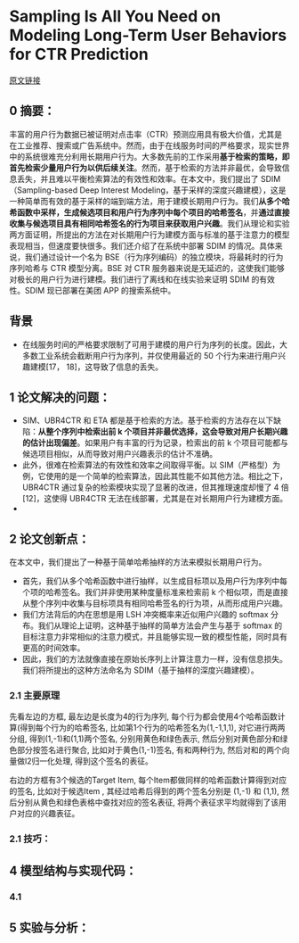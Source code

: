 # Sampling Is All You Need on Modeling Long-Term User Behaviors for CTR Prediction
[原文链接](https://doi.org/10.1145/3383313.3412236)
## 0 摘要：
丰富的用户行为数据已被证明对点击率（CTR）预测应用具有极大价值，尤其是在工业推荐、搜索或广告系统中。然而，由于在线服务时间的严格要求，现实世界中的系统很难充分利用长期用户行为。大多数先前的工作采用**基于检索的策略，即首先检索少量用户行为以供后续关注**。然而，基于检索的方法并非最优，会导致信息丢失，并且难以平衡检索算法的有效性和效率。在本文中，我们提出了 SDIM（Sampling-based Deep Interest Modeling，基于采样的深度兴趣建模），这是一种简单而有效的基于采样的端到端方法，用于建模长期用户行为。我们**从多个哈希函数中采样，生成候选项目和用户行为序列中每个项目的哈希签名**，并**通过直接收集与候选项目具有相同哈希签名的行为项目来获取用户兴趣**。我们从理论和实验两方面证明，所提出的方法在对长期用户行为建模方面与标准的基于注意力的模型表现相当，但速度要快很多。我们还介绍了在系统中部署 SDIM 的情况。具体来说，我们通过设计一个名为 BSE（行为序列编码）的独立模块，将最耗时的行为序列哈希与 CTR 模型分离。BSE 对 CTR 服务器来说是无延迟的，这使我们能够对极长的用户行为进行建模。我们进行了离线和在线实验来证明 SDIM 的有效性。SDIM 现已部署在美团 APP 的搜索系统中。

## 背景
* 在线服务时间的严格要求限制了可用于建模的用户行为序列的长度。因此，大多数工业系统会截断用户行为序列，并仅使用最近的 50 个行为来进行用户兴趣建模[17， 18]，这导致了信息的丢失。

## 1 论文解决的问题：
* SIM、UBR4CTR 和 ETA 都是基于检索的方法。基于检索的方法存在以下缺陷：**从整个序列中检索出前 k 个项目并非最优选择，这会导致对用户长期兴趣的估计出现偏差**。如果用户有丰富的行为记录，检索出的前 k 个项目可能都与候选项目相似，从而导致对用户兴趣表示的估计不准确。
* 此外，很难在检索算法的有效性和效率之间取得平衡。以 SIM（严格型）为例，它使用的是一个简单的检索算法，因此其性能不如其他方法。相比之下，UBR4CTR 通过复杂的检索模块实现了显著的改进，但其推理速度却慢了 4 倍[12]，这使得 UBR4CTR 无法在线部署，尤其是在对长期用户行为建模方面。
* 
## 2 论文创新点：
在本文中，我们提出了一种基于简单哈希抽样的方法来模拟长期用户行为。
* 首先，我们从多个哈希函数中进行抽样，以生成目标项以及用户行为序列中每个项的哈希签名。我们并非使用某种度量标准来检索前 k 个相似项，而是直接从整个序列中收集与目标项具有相同哈希签名的行为项，从而形成用户兴趣。
* 我们方法背后的内在思想是用 LSH 冲突概率来近似用户兴趣的 softmax 分布。我们从理论上证明，这种基于抽样的简单方法会产生与基于 softmax 的目标注意力非常相似的注意力模式，并且能够实现一致的模型性能，同时具有更高的时间效率。
* 因此，我们的方法就像直接在原始长序列上计算注意力一样，没有信息损失。我们将所提出的这种方法命名为 SDIM（基于抽样的深度兴趣建模）。

### 2.1 主要原理
先看左边的方框, 最左边是长度为4的行为序列, 每个行为都会使用4个哈希函数计算(得到每个行为的哈希签名, 比如第1个行为的哈希签名为(1,-1,1,1), 对它进行两两分组, 得到(1,-1)和(1,1)两个签名, 分别用黄色和绿色表示, 然后分别对黄色部分和绿色部分按签名进行聚合, 比如对于黄色(1,-1)签名, 有和两种行为, 然后对和的两个向量做l2归一化处理, 得到这个签名的表征。

右边的方框有3个候选的Target Item, 每个Item都做同样的哈希函数计算得到对应的签名, 比如对于候选Item , 其经过哈希后得到的两个签名分别是 (1,-1) 和 (1,1), 然后分别从黄色和绿色表格中查找对应的签名表征, 将两个表征求平均就得到了该用户对应的兴趣表征。


### 2.1 技巧：


## 4 模型结构与实现代码：
### 4.1 


## 5 实验与分析：

<!--stackedit_data:
eyJoaXN0b3J5IjpbLTEyNTIwMzY5MjksMTQyMzM3Mjg5NCwxMT
k1OTg3NDE2XX0=
-->